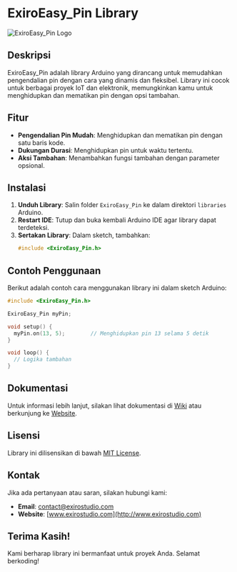 # ExiroEasy_Pin Library

![ExiroEasy_Pin Logo](http://corporate.exirostudio.my.id/wp-content/uploads/2024/08/Group-1-150x150.png) <!-- Ganti dengan URL logo jika ada -->

## Deskripsi
ExiroEasy_Pin adalah library Arduino yang dirancang untuk memudahkan pengendalian pin dengan cara yang dinamis dan fleksibel. Library ini cocok untuk berbagai proyek IoT dan elektronik, memungkinkan kamu untuk menghidupkan dan mematikan pin dengan opsi tambahan.

## Fitur
- **Pengendalian Pin Mudah**: Menghidupkan dan mematikan pin dengan satu baris kode.
- **Dukungan Durasi**: Menghidupkan pin untuk waktu tertentu.
- **Aksi Tambahan**: Menambahkan fungsi tambahan dengan parameter opsional.

## Instalasi
1. **Unduh Library**: Salin folder `ExiroEasy_Pin` ke dalam direktori `libraries` Arduino.
2. **Restart IDE**: Tutup dan buka kembali Arduino IDE agar library dapat terdeteksi.
3. **Sertakan Library**: Dalam sketch, tambahkan:
   ```cpp
   #include <ExiroEasy_Pin.h>
   ```

## Contoh Penggunaan
Berikut adalah contoh cara menggunakan library ini dalam sketch Arduino:

```cpp
#include <ExiroEasy_Pin.h>

ExiroEasy_Pin myPin;

void setup() {
  myPin.on(13, 5);        // Menghidupkan pin 13 selama 5 detik
}

void loop() {
  // Logika tambahan
}
```

## Dokumentasi
Untuk informasi lebih lanjut, silakan lihat dokumentasi di [Wiki](link_to_your_wiki) atau berkunjung ke [Website](link_to_your_website).

## Lisensi
Library ini dilisensikan di bawah [MIT License](LICENSE).

## Kontak
Jika ada pertanyaan atau saran, silakan hubungi kami:
- **Email**: [contact@exirostudio.com](mailto:contact@exirostudio.com)
- **Website**: [www.exirostudio.com](http://www.exirostudio.com)

## Terima Kasih!
Kami berharap library ini bermanfaat untuk proyek Anda. Selamat berkoding!
```
